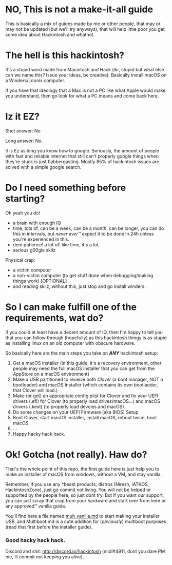 # NO, This is not a make-it-all guide
This is basically a mix of guides made by me or other people, that may or may not be updated (but we'll try anyways), that will help little poor you get some idea about Hackintosh and whatnot.

# The hell is this hackintosh?
It's a stupid word made from Macintosh and Hack (ikr, stupid but what else can we name this? Issue your ideas, be creative).
Basically install macOS on a Winders/Loonix computer.

If you have that ideology that a Mac is not a PC like what Apple would make you understand, then go look for what a PC means and come back here.

# Iz it EZ?
Shot answer: No

Long answer: No.

It is Ez as long you know how to google. Seriously, the amount of people with fast and reliable internet that still can't properly google things when they're stuck is just flabbergasting. Mostly 85% of hackintosh issues are solved with a simple google search.

# Do I need something before starting?
Oh yeah you do! 
* a brain with enough IQ
* time, lots of, can be a week, can be a month, can be longer, you can do this in intervals, but *never* *ever:tm:* expect it to be done in 24h unless you're experienced in this.
* dem patience! a lot of! like time, it's a lot.
* serious g00gle skilz

Physical crap:
* a victim computer
* a non-victim computer (to get stuff done when debugging/making things work) [OPTIONAL]
* and reading skilz, without this, just stop and go install winders.

# So I can make fulfill one of the requirements, wat do?

If you could at least have a decent amount of IQ, then I'm happy to tell you that you can follow through (hopefully) as this hackintosh thingy is as stupid as installing linux on an old computer with obscure hardware.

So basically here are the main steps you take on ***ANY*** hackintosh setup:
1) Get a macOS installer (in this guide, it's a recovery environment, other people may need the full macOS installer that you can get from the AppStore on a macOS environment)
2) Make a USB partitioned to receive both *Clover* (a boot manager, NOT a bootloader) and macOS Installer (which contains its own bootlaoder, that Clover will load.)
3) Make (or get) an appropriate config.plist for Clover and fix your UEFI drivers (.efi) for Clover (to properly load drives/macOS...) and macOS drivers (.kext) (to properly load devcies and macOS)
4) Do some changes on your UEFI Firmware (aka BIOS) Setup
5) Boot Clover, start macOS installer, install macOS, reboot twice, boot macOS
6) ...
7) Happy hacky hack hack.

# Ok! Gotcha (not really). Haw do?

That's the whole point of this repo, the first guide here is just help you to make an installer of macOS from windows, without a VM, and stay vanilla.

Remember, if you use any \*beast products, distros (Niresh, iATKOS, HackintoshZone), just go commit not living. You will not be helped or supported by the people here, so just dont try. But if you want our support, you can just scrap that crap from your hardware and start over from here or any approved:tm: vanilla guide.

You'll find here a file named [muh_vanilla.md](muh_vanilla.md) to start making your installer USB, and Multiboot.md is a cute addition for (*obviously*) multiboot purposes (read that first before the installer guide).

### Good hacky hack hack.

Discord and shit: http://discord.io/hackintosh (midi#4911, dont you dare PM me, ill commit not keeping you alive).

